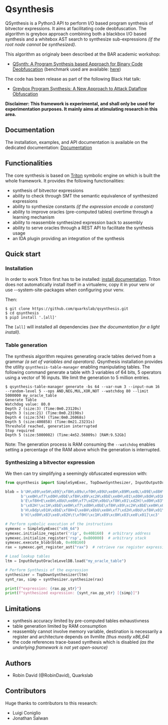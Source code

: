 # Qsynthesis

QSynthesis is a Python3 API to perform I/O based program synthesis
of bitvector expressions. It aims at facilitating code deobfuscation.
The algorithm is greybox approach combining both a blackbox I/O based
synthesis and a whitebox AST search to synthesize sub-expressions *(if
the root node cannot be synthesized)*. 

This algorithm as originaly been described at the BAR academic workshop:

* [QSynth: A Program Synthesis based Approach for Binary Code Deobfuscation](https://archive.bar/pdfs/bar2020-preprint9.pdf)
  (benchmark used are available: [here](https://github.com/werew/qsynth-artifacts))

The code has been release as part of the following Black Hat talk:

* [Greybox Program Synthesis: A New Approach to Attack Dataflow Obfuscation](https://www.blackhat.com/us-21/briefings/schedule/index.html#greybox-program-synthesis-a-new-approach-to-attack-dataflow-obfuscation-22930)

**Disclaimer: This framework is experimental, and shall only be used for experimentation purposes.
It mainly aims at stimulating research in this area.**


## Documentation

The installation, examples, and API documentation is available on the dedicated documentation: [Documentation](https://quarkslab.github.io/qsynthesis)


## Functionalities

The core synthesis is based on [Triton](https://triton.quarkslab.com) symbolic engine on which is built
the whole framework. It provides the following functionalities:

* synthesis of bitvector expressions
* ability to check through SMT the semantic equivalence of synthesized expressions
* ability to synthesize constants *(if the expression encode a constant)*
* ability to improve oracles (pre-computed tables) overtime through a learning mechanism
* ability to reassemble synthesized expression back to assembly
* ability to serve oracles through a REST API to facilitate the synthesis usage  
* an IDA plugin providing an integration of the synthesis


## Quick start

### Installation

In order to work Triton first has to be installed: [install documentation](https://triton.quarkslab.com/documentation/doxygen/index.html#install_sec).
Triton does not automatically install itself in a virtualenv, copy it in your venv or use --system-site-packages when configuring your venv.

Then:

    $ git clone https://github.com/quarkslab/qsynthesis.git
    $ cd qsynthesis
    $ pip3 install '.[all]'

The ``[all]`` will installed all dependencies *(see the documentation for a light install)*.

### Table generation

The synthesis algorithm requires generating oracle tables derived from a grammar *(a
set of variables and operators)*. Qsynthesis installation provides the utility ``qsynthesis-table-manager``
enabling manipulating tables. The following command generate a table with 3 variables of 64 bits,
5 operators using a vector of 16 inputs. We limit the generation to 5 million entries.

    $ qsynthesis-table-manager generate -bs 64 --var-num 3 --input-num 16 --random-level 5 --ops AND,NEG,MUL,XOR,NOT --watchdog 80 --limit 5000000 my_oracle_table
    Generate Table
    Watchdog value: 80.0
    Depth 2 (size:3) (Time:0m0.23120s)
    Depth 3 (size:21) (Time:0m0.23198s)
    Depth 4 (size:574) (Time:0m0.26068s)
    Depth 5 (size:400858) (Time:0m21.23231s)
    Threshold reached, generation interrupted
    Stop required
    Depth 5 (size:5000002) (Time:4m52.56009s) [RAM:9.52Gb]



Note: The generation process is RAM consuming the ``--watchdog`` enables setting a
percentage of the RAM above which the generation is interrupted.

### Synthesizing a bitvector expression

We then can try simplifying a seemingly obfuscated expression with:

```python
from qsynthesis import SimpleSymExec, TopDownSynthesizer, InputOutputOracleLevelDB

blob = b'UH\x89\xe5H\x89}\xf8H\x89u\xf0H\x89U\xe8H\x89M\xe0L\x89E\xd8H\x8bE' \
       b'\xe0H\xf7\xd0H\x0bE\xf8H\x89\xc2H\x8bE\xe0H\x01\xd0H\x8dH\x01H\x8b' \
       b'E\xf8H+E\xe8H\x8bU\xe8H\xf7\xd2H\x0bU\xf8H\x01\xd2H)\xd0H\x83\xe8' \
       b'\x02H!\xc1H\x8bE\xe0H\xf7\xd0H\x0bE\xf8H\x89\xc2H\x8bE\xe0H\x01\xd0' \
       b'H\x8dp\x01H\x8bE\xf8H+E\xe8H\x8bU\xe8H\xf7\xd2H\x0bU\xf8H\x01\xd2' \
       b'H)\xd0H\x83\xe8\x02H\t\xf0H)\xc1H\x89\xc8H\x83\xe8\x01]\xc3'

# Perform symbolic execution of the instructions
symexec = SimpleSymExec("x86_64")
symexec.initialize_register('rip', 0x40B160)  # arbitrary address
symexec.initialize_register('rsp', 0x800000)  # arbitrary stack
symexec.execute_blob(blob, 0x40B160)
rax = symexec.get_register_ast("rax")  # retrieve rax register expressions

# Load lookup tables
ltm = InputOutputOracleLevelDB.load("my_oracle_table")

# Perform Synthesis of the expression
synthesizer = TopDownSynthesizer(ltm)
synt_rax, simp = synthesizer.synthesize(rax)

print(f"expression: {rax.pp_str}")
print(f"synthesized expression: {synt_rax.pp_str} [{simp}]")
```

## Limitations

* synthesis accuracy limited by pre-computed tables exhaustivness
* table generation limited by RAM consumption
* reassembly cannot involve memory variable, destination is necessarily a register and
  architecture depends on llvmlite *(thus mostly x86_64)*
* the code references trace-based synthesis which is disabled *(as the underlying
  framework is not yet open-source)*  

## Authors

* Robin David (@RobinDavid), Quarkslab

## Contributors

Huge thanks to contributors to this research:

* Luigi Coniglio
* Jonathan Salwan

